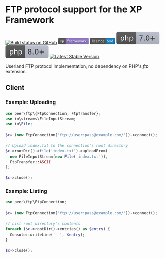 FTP protocol support for the XP Framework
========================================================================

[![Build status on GitHub](https://github.com/xp-framework/ftp/workflows/Tests/badge.svg)](https://github.com/xp-framework/ftp/actions)
[![XP Framework Module](https://raw.githubusercontent.com/xp-framework/web/master/static/xp-framework-badge.png)](https://github.com/xp-framework/core)
[![BSD Licence](https://raw.githubusercontent.com/xp-framework/web/master/static/licence-bsd.png)](https://github.com/xp-framework/core/blob/master/LICENCE.md)
[![Requires PHP 7.0+](https://raw.githubusercontent.com/xp-framework/web/master/static/php-7_0plus.svg)](http://php.net/)
[![Supports PHP 8.0+](https://raw.githubusercontent.com/xp-framework/web/master/static/php-8_0plus.svg)](http://php.net/)
[![Latest Stable Version](https://poser.pugx.org/xp-framework/ftp/version.png)](https://packagist.org/packages/xp-framework/ftp)

Userland FTP protocol implementation, no dependency on PHP's *ftp* extension.

Client
------

### Example: Uploading

```php
use peer\ftp\{FtpConnection, FtpTransfer};
use io\streams\FileInputStream;
use io\File;

$c= (new FtpConnection('ftp://user:pass@example.com/'))->connect();

// Upload index.txt to the connection's root directory
$c->rootDir()->file('index.txt')->uploadFrom(
  new FileInputStream(new File('index.txt')),
  FtpTransfer::ASCII
);

$c->close();
```

### Example: Listing

```php
use peer\ftp\FtpConnection;

$c= (new FtpConnection('ftp://user:pass@example.com/'))->connect();

// List root directory's contents
foreach ($c->rootDir()->entries() as $entry) {
  Console::writeLine('- ', $entry);
}

$c->close();
```
